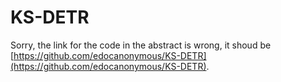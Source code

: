 # KS-DETR

Sorry, the link for the code in the abstract is wrong, it shoud be [https://github.com/edocanonymous/KS-DETR](https://github.com/edocanonymous/KS-DETR).
